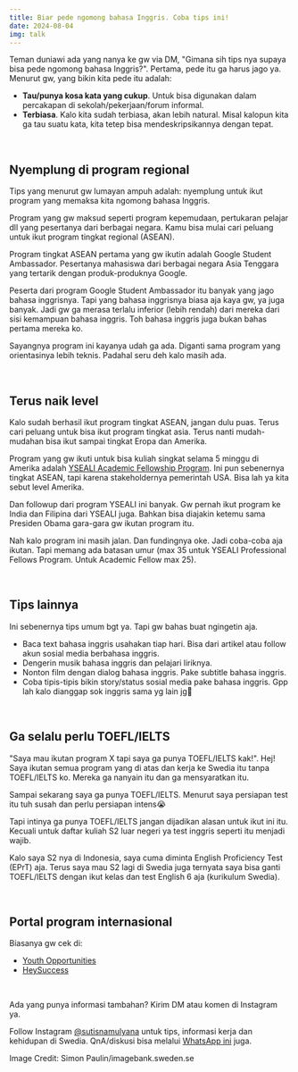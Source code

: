 ```yaml
---
title: Biar pede ngomong bahasa Inggris. Coba tips ini!
date: 2024-08-04
img: talk
---
```

Teman duniawi ada yang nanya ke  gw via DM, "Gimana sih tips nya supaya bisa pede ngomong bahasa Inggris?". Pertama, pede itu ga harus jago ya. Menurut gw, yang bikin kita pede itu adalah:
- **Tau/punya kosa kata yang cukup**. Untuk bisa digunakan dalam percakapan di sekolah/pekerjaan/forum informal.
- **Terbiasa**. Kalo kita sudah terbiasa, akan lebih natural. Misal kalopun kita ga tau suatu kata, kita tetep bisa mendeskripsikannya dengan tepat.

&nbsp;

## Nyemplung di program regional
Tips yang menurut gw lumayan ampuh adalah: nyemplung untuk ikut program yang memaksa kita ngomong bahasa Inggris.

Program yang gw maksud seperti program kepemudaan, pertukaran pelajar dll yang pesertanya dari berbagai negara. Kamu bisa mulai cari peluang untuk ikut program tingkat regional (ASEAN).

Program tingkat ASEAN pertama yang gw ikutin adalah Google Student Ambassador. Pesertanya mahasiswa dari berbagai negara Asia Tenggara yang tertarik dengan produk-produknya Google.

Peserta dari program Google Student Ambassador itu banyak yang jago bahasa inggrisnya. Tapi yang bahasa inggrisnya biasa aja kaya gw, ya juga banyak. Jadi gw ga merasa terlalu inferior (lebih rendah) dari mereka dari sisi kemampuan bahasa inggris. Toh bahasa inggris juga bukan bahas pertama mereka ko.

Sayangnya program ini kayanya udah ga ada. Diganti sama program yang orientasinya lebih teknis. Padahal seru deh kalo masih ada.

&nbsp;

## Terus naik level
Kalo sudah berhasil ikut program tingkat ASEAN, jangan dulu puas. Terus cari peluang untuk bisa ikut program tingkat asia. Terus nanti mudah-mudahan bisa ikut sampai tingkat Eropa dan Amerika.

Program yang gw ikuti untuk bisa kuliah singkat selama 5 minggu di Amerika adalah [YSEALI Academic Fellowship Program](https://asean.usmission.gov/ysealiafp/). Ini pun sebenernya tingkat ASEAN, tapi karena stakeholdernya pemerintah USA. Bisa lah ya kita sebut level Amerika.

Dan followup dari program YSEALI ini banyak. Gw pernah ikut program ke India dan Filipina dari YSEALI juga. Bahkan bisa diajakin ketemu sama Presiden Obama gara-gara gw ikutan program itu.

Nah kalo program ini masih jalan. Dan fundingnya oke. Jadi coba-coba aja ikutan. Tapi memang ada batasan umur (max 35 untuk YSEALI Professional Fellows Program. Untuk Academic Fellow max 25).

&nbsp;

## Tips lainnya
Ini sebenernya tips umum bgt ya. Tapi gw bahas buat ngingetin aja.
- Baca text bahasa inggris usahakan tiap hari. Bisa dari artikel atau follow akun sosial media berbahasa inggris.
- Dengerin musik bahasa inggris dan pelajari liriknya.
- Nonton film dengan dialog bahasa inggris. Pake subtitle bahasa inggris.
- Coba tipis-tipis bikin story/status sosial media pake bahasa inggris. Gpp lah kalo dianggap sok inggris sama yg lain jg🤣

&nbsp;

## Ga selalu perlu TOEFL/IELTS
"Saya mau ikutan program X tapi saya ga punya TOEFL/IELTS kak!". Hej! Saya ikutan semua program yang di atas dan kerja ke Swedia itu tanpa TOEFL/IELTS ko. Mereka ga nanyain itu dan ga mensyaratkan itu.

Sampai sekarang saya ga punya TOEFL/IELTS. Menurut saya persiapan test itu tuh susah dan perlu persiapan intens😭

Tapi intinya ga punya TOEFL/IELTS jangan dijadikan alasan untuk ikut ini itu. Kecuali untuk daftar kuliah S2 luar negeri ya test inggris seperti itu menjadi wajib.

Kalo saya S2 nya di Indonesia, saya cuma diminta English Proficiency Test (EPrT) aja. Terus saya mau S2 lagi di Swedia juga ternyata saya bisa ganti TOEFL/IELTS dengan ikut kelas dan test English 6 aja (kurikulum Swedia).

&nbsp;

## Portal program internasional

Biasanya gw cek di:
- [Youth Opportunities](https://www.youthop.com)
- [HeySuccess](https://www.heysuccess.com)

&nbsp;

Ada yang punya informasi tambahan? Kirim DM atau komen di Instagram ya.

Follow Instagram [@sutisnamulyana](https://www.instagram.com/sutisnamulyana/) untuk tips, informasi kerja dan kehidupan di Swedia. QnA/diskusi bisa melalui [WhatsApp ini](https://wa.me/6281111191998) juga.

Image Credit: Simon Paulin/imagebank.sweden.se